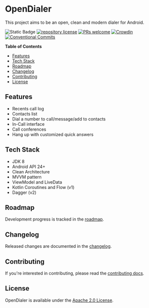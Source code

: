 # OpenDialer

This project aims to be an open, clean and modern dialer for Android.

![Static Badge](https://img.shields.io/badge/24%2B-brightgreen?logo=android&label=API)
[![repository license](https://img.shields.io/github/license/oxcened/opendialer)](./LICENSE)
[![PRs welcome](https://img.shields.io/badge/PRs-welcome-brightgreen)](./CONTRIBUTING.md)
[![Crowdin](https://badges.crowdin.net/opendialer/localized.svg)](https://crowdin.com/project/opendialer)
[![Conventional Commits](https://img.shields.io/badge/Conventional%20Commits-1.0.0-%23FE5196?logo=conventionalcommits&logoColor=white)](https://conventionalcommits.org)

**Table of Contents**

- [Features](#features)
- [Tech Stack](#tech-stack)
- [Roadmap](#roadmap)
- [Changelog](#changelog)
- [Contributing](#contributing)
- [License](#license)

## Features

- Recents call log
- Contacts list
- Dial a number to call/message/add to contacts
- In-Call interface
- Call conferences
- Hang up with customized quick answers

## Tech Stack

- JDK 8
- Android API 24+
- Clean Architecture
- MVVM pattern
- ViewModel and LiveData
- Kotlin Coroutines and Flow (v1)
- Dagger (v2)

## Roadmap

Development progress is tracked in the [roadmap](https://github.com/users/oxcened/projects/3).

## Changelog

Released changes are documented in the [changelog](./CHANGELOG.md).

## Contributing

If you're interested in contributing, please read the [contributing docs](./CONTRIBUTING.md).

## License

OpenDialer is available under the [Apache 2.0 License](./LICENSE).
